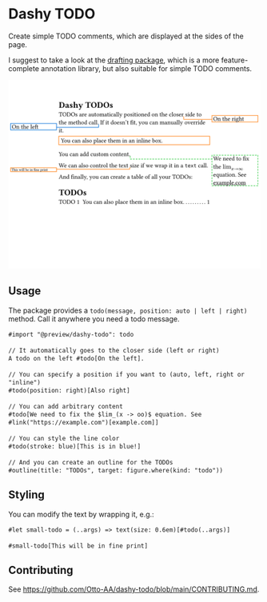 # Dashy TODO

Create simple TODO comments, which are displayed at the sides of the page.

I suggest to take a look at the [drafting package](https://typst.app/universe/package/drafting), which is a more feature-complete annotation library, but also suitable for simple TODO comments.

![Screenshot](example.svg)

## Usage

The package provides a `todo(message, position: auto | left | right)` method. Call it anywhere you need a todo message.

```typst
#import "@preview/dashy-todo": todo

// It automatically goes to the closer side (left or right)
A todo on the left #todo[On the left].

// You can specify a position if you want to (auto, left, right or "inline")
#todo(position: right)[Also right]

// You can add arbitrary content
#todo[We need to fix the $lim_(x -> oo)$ equation. See #link("https://example.com")[example.com]]

// You can style the line color
#todo(stroke: blue)[This is in blue!]

// And you can create an outline for the TODOs
#outline(title: "TODOs", target: figure.where(kind: "todo"))
```

## Styling

You can modify the text by wrapping it, e.g.:

```
#let small-todo = (..args) => text(size: 0.6em)[#todo(..args)]

#small-todo[This will be in fine print]
```

## Contributing

See https://github.com/Otto-AA/dashy-todo/blob/main/CONTRIBUTING.md.